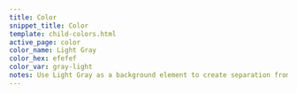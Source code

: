 ```yaml
---
title: Color
snippet_title: Color
template: child-colors.html
active_page: color
color_name: Light Gray
color_hex: efefef
color_var: gray-light
notes: Use Light Gray as a background element to create separation from white cards.
---
```

